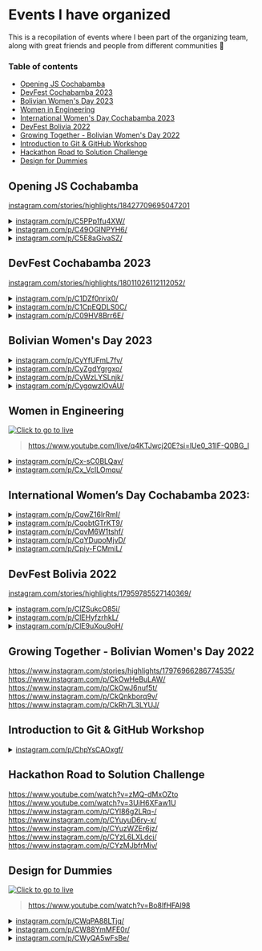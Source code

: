 # Events I have organized

This is a recopilation of events where I been part of the organizing team, along with great friends and people from different communities 🌟

### Table of contents

- [Opening JS Cochabamba](#opening-js-cochabamba)
- [DevFest Cochabamba 2023](#devfest-cochabamba-2023)
- [Bolivian Women's Day 2023](#bolivian-womens-day-2023)
- [Women in Engineering](#women-in-engineering)
- [International Women's Day Cochabamba 2023](#international-womens-day-cochabamba-2023)
- [DevFest Bolivia 2022](#devfest-bolivia-2022)
- [Growing Together - Bolivian Women's Day 2022](#growing-together---bolivian-womens-day-2022)
- [Introduction to Git & GitHub Workshop](#introduction-to-git--github-workshop)
- [Hackathon Road to Solution Challenge](#hackathon-road-to-solution-challenge)
- [Design for Dummies](#design-for-dummies)

## Opening JS Cochabamba

[instagram.com/stories/highlights/18427709695047201](https://www.instagram.com/stories/highlights/18427709695047201/)

<details>
<summary>
<a href="https://www.instagram.com/p/C5PPp1fu4XW/">instagram.com/p/C5PPp1fu4XW/</a>
</summary>

<img height="180" src="./jscbba-firstmeetup/433139728_122132292662206725_6910293684104177733_n.jpg"/>
<img height="180" src="./jscbba-firstmeetup/433190736_122132293682206725_3832942517778400627_n.jpg"/>
<img height="180" src="./jscbba-firstmeetup/434314474_122132294300206725_6009879561191895884_n.jpg"/>
<img height="180" src="./jscbba-firstmeetup/434321235_122132292770206725_8882467191677954999_n.jpg"/>
<img height="180" src="./jscbba-firstmeetup/434336304_122132294120206725_2268376550855053796_n.jpg"/>
<img height="180" src="./jscbba-firstmeetup/434574486_122132293592206725_5788116008743534253_n.jpg"/>
<img height="180" src="./jscbba-firstmeetup/434853571_122132295410206725_680342022118935784_n.jpg"/>
<img height="180" src="./jscbba-firstmeetup/434885851_122132295722206725_4176098584197773766_n.jpg"/>
<img height="180" src="./jscbba-firstmeetup/434565646_122132292284206725_2001190478792683148_n.jpg"/>
<img height="180" src="./jscbba-firstmeetup/434577629_122132292278206725_5631108663969296436_n.jpg"/>

</details>

<details>
<summary>
<a href="https://www.instagram.com/p/C49OGlNPYH6/">instagram.com/p/C49OGlNPYH6/</a>
</summary>

<img height="180" src="./jscbba-firstmeetup/433190736_122132293682206725_3832942517778400628_n.jpg"/>

</details>

<details>
<summary>
<a href="https://www.instagram.com/p/C5E8aGivaSZ/">instagram.com/p/C5E8aGivaSZ/</a>
</summary>

<img height="180" src="./jscbba-firstmeetup/433105051_122130889724206725_1096734515189107766_n.jpg"/>

</details>

## DevFest Cochabamba 2023

[instagram.com/stories/highlights/18011026112112052/](https://www.instagram.com/stories/highlights/18011026112112052/)

<details>
<summary>
<a href="https://www.instagram.com/p/C1DZf0nrix0/">instagram.com/p/C1DZf0nrix0/</a>
</summary>

<img height="180" src="./gdgcbba-devfest2023/1_411922221_203025342875083_7617849825267819161_n.jpg"/>
<img height="180" src="./gdgcbba-devfest2023/1_411980857_924852702341287_869723336942403669_n.jpg"/>
<img height="180" src="./gdgcbba-devfest2023/1_412010827_651012950318804_7330752161927944622_n.jpg"/>
<img height="180" src="./gdgcbba-devfest2023/1_412333057_1154605342171738_7717918113903208686_n.jpg"/>
<img height="180" src="./gdgcbba-devfest2023/1_412420819_671815718394972_7059281085612463296_n.jpg"/>
<img height="180" src="./gdgcbba-devfest2023/1_412489403_1770904563323629_4060282802422214782_n.jpg"/>
<img height="180" src="./gdgcbba-devfest2023/1_412521268_682908327165042_4583151648194810895_n.jpg"/>
</details>

<details>
<summary>
<a href="https://www.instagram.com/p/C1CpEQDLS0C/">instagram.com/p/C1CpEQDLS0C/</a>
</summary>

<img height="180" src="./gdgcbba-devfest2023/2_412541429_7026169457452338_8791042247078071302_n.jpg"/>
<img height="180" src="./gdgcbba-devfest2023/2_411877873_1538702493610985_994781703355986307_n.jpg"/>
<img height="180" src="./gdgcbba-devfest2023/2_411934236_1503257463801114_1593868788806161100_n.jpg"/>
<img height="180" src="./gdgcbba-devfest2023/2_412059951_660581129319467_5314468277647550824_n.jpg"/>
<img height="180" src="./gdgcbba-devfest2023/2_412079163_1552095525645063_4387677904314864621_n.jpg"/>
<img height="180" src="./gdgcbba-devfest2023/2_412392302_1644932056032474_8912413388672736851_n.jpg"/>
<img height="180" src="./gdgcbba-devfest2023/2_412415111_350655630900771_401522263877923940_n.jpg"/>
<img height="180" src="./gdgcbba-devfest2023/2_412481877_330354339948632_5975753818640927760_n.jpg"/>
<img height="180" src="./gdgcbba-devfest2023/2_412514006_1027770775006136_2707209194612332473_n.jpg"/>
<img height="180" src="./gdgcbba-devfest2023/2_412524721_707668248095107_5619023235680219856_n.jpg"/>
</details>

<details>
<summary>
<a href="https://www.instagram.com/p/C09HV8Brr6E/">instagram.com/p/C09HV8Brr6E/</a>
</summary>

<img height="180" src="./gdgcbba-devfest2023/3_411141658_1104050703845945_4415026341590295794_n.jpg"/>
<img height="180" src="./gdgcbba-devfest2023/3_411150960_1101823147656276_659824607938422775_n.jpg"/>
<img height="180" src="./gdgcbba-devfest2023/3_411208275_1103937647292948_1550713002849257238_n.jpg"/>
<img height="180" src="./gdgcbba-devfest2023/3_411243186_717772303361784_6298286653748217430_n.jpg"/>
<img height="180" src="./gdgcbba-devfest2023/3_411340701_1116936592992389_2960923548408678331_n.jpg"/>
<img height="180" src="./gdgcbba-devfest2023/3_411436039_933735254848331_9014285521010171623_n.jpg"/>
<img height="180" src="./gdgcbba-devfest2023/3_411455089_1271249310483147_6000278674622256618_n.jpg"/>
<img height="180" src="./gdgcbba-devfest2023/3_411871537_880286796984514_4669708015458903529_n.jpg"/>
<img height="180" src="./gdgcbba-devfest2023/3_411938329_894556922010112_2567873078204270060_n.jpg"/>
<img height="180" src="./gdgcbba-devfest2023/3_412038382_2083010748703114_6281438450347356968_n.jpg"/>
</details>

## Bolivian Women's Day 2023

<details>
<summary>
<a href="https://www.instagram.com/p/CyYfUFmL7fv/">instagram.com/p/CyYfUFmL7fv/</a>
</summary>

<img height="180" src="./gdgcbba-diamujerboliviana2023/1_390963725_640041907996853_4899915371752083805_n.jpg"/>
<img height="180" src="./gdgcbba-diamujerboliviana2023/1_391077864_335323185650314_4472701454929405224_n.jpg"/>
<img height="180" src="./gdgcbba-diamujerboliviana2023/1_391208715_733842842121548_8246166124986535364_n.jpg"/>
<img height="180" src="./gdgcbba-diamujerboliviana2023/1_391237517_701260331883563_1008922465723396960_n.jpg"/>
<img height="180" src="./gdgcbba-diamujerboliviana2023/1_391288595_150249458168749_6378223865266832335_n.jpg"/>
<img height="180" src="./gdgcbba-diamujerboliviana2023/1_391304767_313323164727316_2627981219562735725_n.jpg"/>
<img height="180" src="./gdgcbba-diamujerboliviana2023/1_391307727_1359725408307383_1305258245885241296_n.jpg"/>
<img height="180" src="./gdgcbba-diamujerboliviana2023/1_391447042_629085032750219_4435450619350009108_n.jpg"/>
<img height="180" src="./gdgcbba-diamujerboliviana2023/1_391496086_662614669302166_2807428569877994755_n.jpg"/>
<img height="180" src="./gdgcbba-diamujerboliviana2023/1_392731521_283333324600328_464984117414053528_n.jpg"/>

</details>

<details>
<summary>
<a href="https://www.instagram.com/p/CyZgdYgrgxo/">instagram.com/p/CyZgdYgrgxo/</a>
</summary>

<img height="180" src="./gdgcbba-diamujerboliviana2023/2_357636932_346943844385275_7943546088312805726_n.jpg"/>
<img height="180" src="./gdgcbba-diamujerboliviana2023/2_391059046_5456570414467486_7061208041924546992_n.jpg"/>
<img height="180" src="./gdgcbba-diamujerboliviana2023/2_391234586_1379618672935368_6225138810842093569_n.jpg"/>
<img height="180" src="./gdgcbba-diamujerboliviana2023/2_391354297_658700156385197_6016741385577761259_n.jpg"/>
<img height="180" src="./gdgcbba-diamujerboliviana2023/2_391412929_181232188359738_1813386136476549544_n.jpg"/>
<img height="180" src="./gdgcbba-diamujerboliviana2023/2_391416815_308944088533604_4538924223930232361_n.jpg"/>
<img height="180" src="./gdgcbba-diamujerboliviana2023/2_391438268_873726920988419_7256955462173516962_n.jpg"/>
<img height="180" src="./gdgcbba-diamujerboliviana2023/2_391470695_1377411516546539_8411769042870622545_n.jpg"/>
<img height="180" src="./gdgcbba-diamujerboliviana2023/2_391517221_854681872861523_8150124023746182455_n.jpg"/>
<img height="180" src="./gdgcbba-diamujerboliviana2023/2_392755384_890999962691104_5540061344817945425_n.jpg"/>

</details>

<details>
<summary>
<a href="https://www.instagram.com/p/CyWzLYSLnjk/">instagram.com/p/CyWzLYSLnjk/</a>
</summary>

<img height="180" src="./gdgcbba-diamujerboliviana2023/3_387800447_801174941760163_1420712359493533591_n.jpg"/>

</details>

<details>
<summary>
<a href="https://www.instagram.com/p/CygqwzlOvAU/">instagram.com/p/CygqwzlOvAU/</a>
</summary>

<img height="180" src="./gdgcbba-diamujerboliviana2023/4_392842868_3420751578186120_1691617881414670165_n.jpg"/>
<img height="180" src="./gdgcbba-diamujerboliviana2023/4_392735369_1528997424600088_3942418042279022964_n.jpg"/>
<img height="180" src="./gdgcbba-diamujerboliviana2023/4_392734270_1033108398003059_3507399612303485259_n.jpg"/>

</details>

## Women in Engineering

[![Click to go to live](https://i.ytimg.com/vi/q4KTJwcj20E/hqdefault.jpg?sqp=-oaymwEcCNACELwBSFXyq4qpAw4IARUAAIhCGAFwAcABBg==&rs=AOn4CLCkSk8p7z1C2HeRCNp8Sqyv3FF3uA)](https://www.youtube.com/live/q4KTJwcj20E?si=lUe0_31IF-Q0BG_I)

> https://www.youtube.com/live/q4KTJwcj20E?si=lUe0_31IF-Q0BG_I

<details>
<summary>
<a href="https://www.instagram.com/p/Cx-sC0BLQav/">instagram.com/p/Cx-sC0BLQav/</a>
</summary>

<img height="180" src="./gdgcbba-womeninengineering/1_386368196_1077971083577452_24610966475144832_n.jpg"/>

</details>

<details>
<summary>
<a href="https://www.instagram.com/p/Cx_VcILOmqu/">instagram.com/p/Cx_VcILOmqu/</a>
</summary>

<img height="180" src="./gdgcbba-womeninengineering/2_386364808_1720548318455555_587663849590764322_n.jpg"/>

</details>

## International Women’s Day Cochabamba 2023:

<details>
<summary>
<a href="https://www.instagram.com/p/CqwZ16lrRml/">instagram.com/p/CqwZ16lrRml/</a>
</summary>

<img height="180" src="./gdscunivalle-iwd2023/1_340163846_703874321425711_6097804215743486587_n.jpg"/>
<img height="180" src="./gdscunivalle-iwd2023/1_339806249_159951120004971_8562445949765074101_n.jpg"/>
<img height="180" src="./gdscunivalle-iwd2023/1_339821046_1405333196935489_5128041632795244573_n.jpg"/>
<img height="180" src="./gdscunivalle-iwd2023/1_339855275_235128805669752_795537370074096711_n.jpg"/>
<img height="180" src="./gdscunivalle-iwd2023/1_339876149_2192265870957433_1336262693115265836_n.jpg"/>
<img height="180" src="./gdscunivalle-iwd2023/1_339986384_190671747070572_8184959627316304351_n.jpg"/>
<img height="180" src="./gdscunivalle-iwd2023/1_339992584_1033120410995822_8517712586990877124_n.jpg"/>
<img height="180" src="./gdscunivalle-iwd2023/1_339996070_1680522439071582_6683653162488050448_n.jpg"/>
<img height="180" src="./gdscunivalle-iwd2023/1_340007506_6080426642046448_5625130750478192385_n.jpg"/>
<img height="180" src="./gdscunivalle-iwd2023/1_340492302_167923012810996_4294767179258575396_n.jpg"/>
</details>

<details>
<summary>
<a href="https://www.instagram.com/p/CqobtGTrKT9/">instagram.com/p/CqobtGTrKT9/</a>
</summary>

<img height="180" src="./gdscunivalle-iwd2023/2_339342413_135193809476013_5504665323660618347_n.jpg)"/>
</details>

<details>
<summary>
<a href="https://www.instagram.com/p/CqvM6W1tshf/">instagram.com/p/CqvM6W1tshf/</a>
</summary>

<img height="180" src="./gdscunivalle-iwd2023/3_339987477_181572464725916_4596397102197186627_n.jpg"/>
<img height="180" src="./gdscunivalle-iwd2023/3_340165700_154797534190641_6330747366897799737_n.jpg"/>
</details>

<details>
<summary>
<a href="https://www.instagram.com/p/CqYDupoMjvD/">instagram.com/p/CqYDupoMjvD/</a>
</summary>

<img height="180" src="./gdscunivalle-iwd2023/4_338010636_2287284214777129_5224961259075460545_n.jpg"/>
<img height="180" src="./gdscunivalle-iwd2023/4_338167793_1291653671422418_7574812265016809735_n.jpg"/>
<img height="180" src="./gdscunivalle-iwd2023/4_338496065_1573578856486770_7748940874415846950_n.jpg"/>
<img height="180" src="./gdscunivalle-iwd2023/4_338520507_1275116473075821_1465316015486417846_n.jpg"/>
</details>

<details>
<summary>
<a href="https://www.instagram.com/p/Cpiy-FCMmiL/">instagram.com/p/Cpiy-FCMmiL/</a>
</summary>

<img height="180" src="./gdscunivalle-iwd2023/5_335135773_926808775172478_778239604545351307_n.jpg)"/>
</details>

## DevFest Bolivia 2022

[instagram.com/stories/highlights/17959785527140369/](https://www.instagram.com/stories/highlights/17959785527140369/)

<details>
<summary>
<a href="https://www.instagram.com/p/ClZSukcO85i/">instagram.com/p/ClZSukcO85i/</a>
</summary>

<img height="180" src="./gdscunivalle-devfest2022/1_316540145_822080079100838_5043042142382252201_n.jpg"/>
<img height="180" src="./gdscunivalle-devfest2022/1_316688506_1197735577488032_7437212015435275439_n.jpg"/>
<img height="180" src="./gdscunivalle-devfest2022/1_316714109_198145266073927_3281136197090899162_n.jpg"/>
<img height="180" src="./gdscunivalle-devfest2022/1_316719647_1468685126972204_1556040469201943398_n.jpg"/>
<img height="180" src="./gdscunivalle-devfest2022/1_316761278_1090071441654669_7243938123055208059_n.jpg"/>
<img height="180" src="./gdscunivalle-devfest2022/1_316764360_1091230231430307_5055470016846468366_n.jpg"/>
<img height="180" src="./gdscunivalle-devfest2022/1_316854274_988351495436989_5452949213756456645_n.jpg"/>
<img height="180" src="./gdscunivalle-devfest2022/1_316877878_1196051714314335_8612718144767087023_n.jpg"/>
<img height="180" src="./gdscunivalle-devfest2022/1_316993563_1230538120864919_5438573407110441223_n.jpg"/>

</details>

<details>
<summary>
<a href="https://www.instagram.com/p/ClEHyfzrhkL/">instagram.com/p/ClEHyfzrhkL/</a>
</summary>

<img height="180" src="./gdscunivalle-devfest2022/2_315656927_119486287620170_8622684469738056133_n.jpg"/>
<img height="180" src="./gdscunivalle-devfest2022/2_315926380_5601290023323317_2493458717350225242_n.jpg"/>

</details>

<details>
<summary>
<a href="https://www.instagram.com/p/ClE9uXou9oH/">instagram.com/p/ClE9uXou9oH/</a>
</summary>

<img height="180" src="./gdscunivalle-devfest2022/3_315922827_1137254600267161_7748743150057104842_n.jpg"/>
<img height="180" src="./gdscunivalle-devfest2022/3_315765936_1178991619362812_157121438210269141_n.jpg"/>

</details>

## Growing Together - Bolivian Women's Day 2022

https://www.instagram.com/stories/highlights/17976966286774535/
https://www.instagram.com/p/CkOwHeBuLAW/
https://www.instagram.com/p/CkOwJ6nuf5t/
https://www.instagram.com/p/CkQnkborq9v/
https://www.instagram.com/p/CkRh7L3LYUJ/

## Introduction to Git & GitHub Workshop

<details>
<summary>
<a href="https://www.instagram.com/p/ChpYsCAOxgf/">instagram.com/p/ChpYsCAOxgf/</a>
</summary>

<img height="180" src="./gdscunivalle-gitworkshop/300708443_480919447252544_7880609078189125050_n.jpg)"/>
</details>

## Hackathon Road to Solution Challenge

https://www.youtube.com/watch?v=zMQ-dMxOZto
https://www.youtube.com/watch?v=3UiH6XFaw1U
https://www.instagram.com/p/CYl86g2LRq-/
https://www.instagram.com/p/CYuyuD6ry-x/
https://www.instagram.com/p/CYuzWZEr6jz/
https://www.instagram.com/p/CYzL6LXLdcj/
https://www.instagram.com/p/CYzMJbfrMiv/

## Design for Dummies

[![Click to go to live](https://i.ytimg.com/vi/Bo8IfHFAl98/hqdefault.jpg?sqp=-oaymwEcCNACELwBSFXyq4qpAw4IARUAAIhCGAFwAcABBg==&rs=AOn4CLAt0Mccqrzdm6dQz_Vx02tlE7akNg)](http://www.youtube.com/watch?v=Bo8IfHFAl98)

> https://www.youtube.com/watch?v=Bo8IfHFAl98

<details>
<summary>
<a href="https://www.instagram.com/p/CWqPA88LTjq/">instagram.com/p/CWqPA88LTjq/</a>
</summary>

<img height="180" src="./gdscunivalle-designfordummies/1_260025076_581826299788666_6297629936143490628_n.jpg"/>

</details>

<details>
<summary>
<a href="https://www.instagram.com/p/CW88YmMFE0r/">instagram.com/p/CW88YmMFE0r/</a>
</summary>

<img height="180" src="./gdscunivalle-designfordummies/2_262202624_910553769835020_2917045773752074579_n.jpg"/>

</details>

<details>
<summary>
<a href="https://www.instagram.com/p/CWyQA5wFsBe/">instagram.com/p/CWyQA5wFsBe/</a>
</summary>

<img height="180" src="./gdscunivalle-designfordummies/3_261521200_293099132743759_8995821503995936377_n.jpg"/>

</details>
